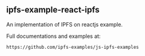 ## ipfs-example-react-ipfs
An implementation of IPFS on reactjs example.

Full documentations and examples at:
```
https://github.com/ipfs-examples/js-ipfs-examples
```